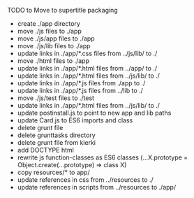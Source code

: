 TODO to Move to supertitle packaging

 - create ./app directory
 - move ./js files to ./app
 - move ./js/app files to ./app
 - move ./js/lib files to ./app
 - update links in ./app/*.css files from ../js/lib/ to ./
 - move ./html files to ./app
 - update links in ./app/*.html files from ../app/ to ./
 - update links in ./app/*.html files from ../js/lib/ to ./
 - update links in ./app/*.js files from ./app to ./
 - update links in ./app/*.js files from ../lib to ./
 - move ./js/test files to ./test
 - update links in ./app/*.html files from ../js/lib/ to ./
 - update postinstall.js to point to new app and lib paths
 - update Card.js to ES6 imports and class
 - delete grunt file
 - delete grunttasks directory
 - delete grunt file from kierki
 - add DOCTYPE html
 - rewrite js function-classes as ES6 classes (...X.prototype = Object.create(...prototype) => class X)
 - copy resources/* to app/
 - update references in css from ../resources to ./
 - update references in scripts from ../resources to ./app/